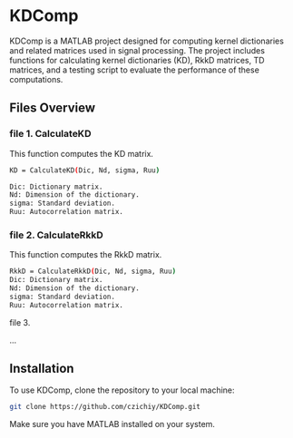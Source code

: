 # KDComp

KDComp is a MATLAB project designed for computing kernel dictionaries and related matrices used in signal processing. The project includes functions for calculating kernel dictionaries (KD), RkkD matrices, TD matrices, and a testing script to evaluate the performance of these computations.


## Files Overview

### file 1. CalculateKD

This function computes the KD matrix.  
```sh
KD = CalculateKD(Dic, Nd, sigma, Ruu)

Dic: Dictionary matrix.
Nd: Dimension of the dictionary.
sigma: Standard deviation.
Ruu: Autocorrelation matrix.
```
### file 2. CalculateRkkD

This function computes the RkkD matrix.  
```sh
RkkD = CalculateRkkD(Dic, Nd, sigma, Ruu)
Dic: Dictionary matrix.
Nd: Dimension of the dictionary.
sigma: Standard deviation.
Ruu: Autocorrelation matrix.
```
file 3.

...


## Installation

To use KDComp, clone the repository to your local machine:

```sh
git clone https://github.com/czichiy/KDComp.git
```

Make sure you have MATLAB installed on your system.

